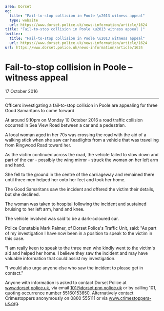 ```yaml
area: Dorset
og:
  title: "Fail-to-stop collision in Poole \u2013 witness appeal"
  type: website
  url: https://www.dorset.police.uk/news-information/article/1624
title: "Fail-to-stop collision in Poole \u2013 witness appeal |"
twitter:
  title: "Fail-to-stop collision in Poole \u2013 witness appeal"
  url: https://www.dorset.police.uk/news-information/article/1624
url: https://www.dorset.police.uk/news-information/article/1624
```

# Fail-to-stop collision in Poole – witness appeal

17 October 2016

* * *

Officers investigating a fail-to-stop collision in Poole are appealing for three Good Samaritans to come forward.

At around 9.10pm on Monday 10 October 2016 a road traffic collision occurred in Sea View Road between a car and a pedestrian.

A local woman aged in her 70s was crossing the road with the aid of a walking stick when she saw car headlights from a vehicle that was travelling from Ringwood Road toward her.

As the victim continued across the road, the vehicle failed to slow down and part of the car - possibly the wing mirror - struck the woman on her left arm and hand.

She fell to the ground in the centre of the carriageway and remained there until three men helped her onto her feet and took her home.

The Good Samaritans saw the incident and offered the victim their details, but she declined.

The woman was taken to hospital following the incident and sustained bruising to her left arm, hand and knee.

The vehicle involved was said to be a dark-coloured car.

Police Constable Mark Palmer, of Dorset Police's Traffic Unit, said: "As part of my investigation I have now been in a position to speak to the victim in this case.

"I am really keen to speak to the three men who kindly went to the victim's aid and helped her home. I believe they saw the incident and may have valuable information that could assist my investigation.

"I would also urge anyone else who saw the incident to please get in contact."

Anyone with information is asked to contact Dorset Police at www.dorset.police.uk, via email 101@dorset.pnn.police.uk or by calling 101, quoting occurrence number 55160153650. Alternatively contact Crimestoppers anonymously on 0800 555111 or via www.crimestoppers-uk.org.

